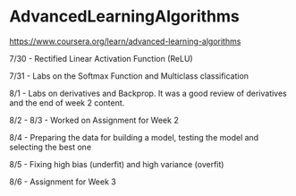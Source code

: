 # AdvancedLearningAlgorithms

https://www.coursera.org/learn/advanced-learning-algorithms

7/30 - Rectified Linear Activation Function (ReLU)

7/31 - Labs on the Softmax Function and Multiclass classification

8/1 - Labs on derivatives and Backprop. It was a good review of derivatives and the end of week 2 content. 

8/2 - 8/3 - Worked on Assignment for Week 2

8/4 - Preparing the data for building a model, testing the model and selecting the best one 

8/5 - Fixing high bias (underfit) and high variance (overfit) 

8/6 - Assignment for Week 3

